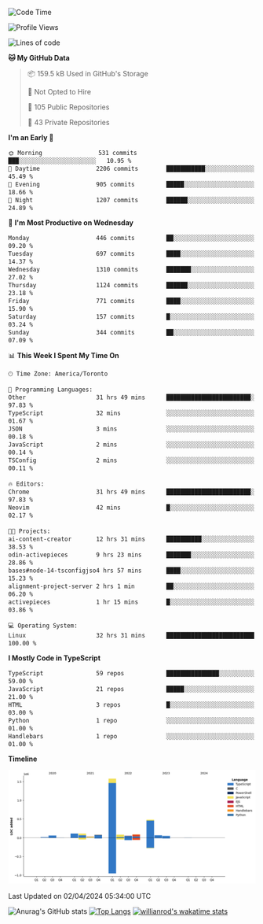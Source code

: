 <!--START_SECTION:waka-->
![Code Time](http://img.shields.io/badge/Code%20Time-1%2C371%20hrs%2037%20mins-blue)

![Profile Views](http://img.shields.io/badge/Profile%20Views-0-blue)

![Lines of code](https://img.shields.io/badge/From%20Hello%20World%20I%27ve%20Written-2.8%20million%20lines%20of%20code-blue)

**🐱 My GitHub Data** 

> 📦 159.5 kB Used in GitHub's Storage 
 > 
> 🚫 Not Opted to Hire
 > 
> 📜 105 Public Repositories 
 > 
> 🔑 43 Private Repositories 
 > 
**I'm an Early 🐤** 

```text
🌞 Morning                531 commits         ███░░░░░░░░░░░░░░░░░░░░░░   10.95 % 
🌆 Daytime                2206 commits        ███████████░░░░░░░░░░░░░░   45.49 % 
🌃 Evening                905 commits         █████░░░░░░░░░░░░░░░░░░░░   18.66 % 
🌙 Night                  1207 commits        ██████░░░░░░░░░░░░░░░░░░░   24.89 % 
```
📅 **I'm Most Productive on Wednesday** 

```text
Monday                   446 commits         ██░░░░░░░░░░░░░░░░░░░░░░░   09.20 % 
Tuesday                  697 commits         ████░░░░░░░░░░░░░░░░░░░░░   14.37 % 
Wednesday                1310 commits        ███████░░░░░░░░░░░░░░░░░░   27.02 % 
Thursday                 1124 commits        ██████░░░░░░░░░░░░░░░░░░░   23.18 % 
Friday                   771 commits         ████░░░░░░░░░░░░░░░░░░░░░   15.90 % 
Saturday                 157 commits         █░░░░░░░░░░░░░░░░░░░░░░░░   03.24 % 
Sunday                   344 commits         ██░░░░░░░░░░░░░░░░░░░░░░░   07.09 % 
```


📊 **This Week I Spent My Time On** 

```text
🕑︎ Time Zone: America/Toronto

💬 Programming Languages: 
Other                    31 hrs 49 mins      ████████████████████████░   97.83 % 
TypeScript               32 mins             ░░░░░░░░░░░░░░░░░░░░░░░░░   01.67 % 
JSON                     3 mins              ░░░░░░░░░░░░░░░░░░░░░░░░░   00.18 % 
JavaScript               2 mins              ░░░░░░░░░░░░░░░░░░░░░░░░░   00.14 % 
TSConfig                 2 mins              ░░░░░░░░░░░░░░░░░░░░░░░░░   00.11 % 

🔥 Editors: 
Chrome                   31 hrs 49 mins      ████████████████████████░   97.83 % 
Neovim                   42 mins             █░░░░░░░░░░░░░░░░░░░░░░░░   02.17 % 

🐱‍💻 Projects: 
ai-content-creator       12 hrs 31 mins      ██████████░░░░░░░░░░░░░░░   38.53 % 
odin-activepieces        9 hrs 23 mins       ███████░░░░░░░░░░░░░░░░░░   28.86 % 
bases#node-14-tsconfigjso4 hrs 57 mins       ████░░░░░░░░░░░░░░░░░░░░░   15.23 % 
alignment-project-server 2 hrs 1 min         ██░░░░░░░░░░░░░░░░░░░░░░░   06.20 % 
activepieces             1 hr 15 mins        █░░░░░░░░░░░░░░░░░░░░░░░░   03.86 % 

💻 Operating System: 
Linux                    32 hrs 31 mins      █████████████████████████   100.00 % 
```

**I Mostly Code in TypeScript** 

```text
TypeScript               59 repos            ███████████████░░░░░░░░░░   59.00 % 
JavaScript               21 repos            █████░░░░░░░░░░░░░░░░░░░░   21.00 % 
HTML                     3 repos             █░░░░░░░░░░░░░░░░░░░░░░░░   03.00 % 
Python                   1 repo              ░░░░░░░░░░░░░░░░░░░░░░░░░   01.00 % 
Handlebars               1 repo              ░░░░░░░░░░░░░░░░░░░░░░░░░   01.00 % 
```



**Timeline**

![Lines of Code chart](https://raw.githubusercontent.com/wise-introvert/wise-introvert/master/assets/bar_graph.png)


 Last Updated on 02/04/2024 05:34:00 UTC
<!--END_SECTION:waka-->

![Anurag's GitHub stats](https://github-readme-stats.vercel.app/api?username=wise-introvert&count_private=true&show_icons=true)
[![Top Langs](https://github-readme-stats.vercel.app/api/top-langs/?username=wise-introvert&langs_count=10)](https://github.com/anuraghazra/github-readme-stats)
[![willianrod's wakatime stats](https://github-readme-stats.vercel.app/api/wakatime?username=wiseintrovert)](https://github.com/anuraghazra/github-readme-stats)
